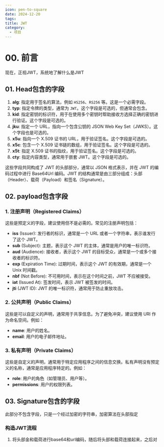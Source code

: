 ```yaml
---
icon: pen-to-square
date: 2024-12-20
tags: 
title: JWT
category:
  - 项目
---
```

# 00.  前言
现在，正视JWT，系统地了解什么是JWT


## 01. Head包含的字段
1. **alg**: 指定用于签名的算法，例如 `HS256`、`RS256` 等。这是一个必需字段。
2. **typ**: 指定令牌的类型，通常为 `JWT`。这个字段是可选的，但通常会包含。
3. **kid**: 指定密钥的标识符，用于在使用多个密钥时帮助接收方选择正确的密钥进行验证。这个字段是可选的。
4. **jku**: 指定一个 URL，指向一个包含公钥的 JSON Web Key Set（JWKS）。这个字段也是可选的。
5. **x5u**: 指向一个 X.509 证书的 URL，用于验证签名。这个字段是可选的。
6. **x5c**: 包含一个 X.509 证书链的数组，用于验证签名。这个字段是可选的。
7. **x5t**: 指定 X.509 证书的指纹，用于验证签名。这个字段是可选的。
8. **cty**: 指定内容类型，通常用于嵌套 JWT。这个字段是可选的。
    

这些字段共同构成了 JWT 的头部部分，通常以 JSON 格式表示，并在 JWT 的编码过程中进行 Base64Url 编码。JWT 的结构通常是由三部分组成：头部（Header）、载荷（Payload）和签名（Signature）。

## 02. payload包含字段
### 1. 注册声明（Registered Claims）

这些是预定义的字段，建议使用但不是必需的。常见的注册声明包括：

- **iss** (Issuer): 发行者的标识，通常是一个 URL 或者一个字符串，表示谁发行了这个 JWT。
- **sub** (Subject): 主题，表示这个 JWT 的主体，通常是用户的唯一标识符。
- **aud** (Audience): 接收者，表示这个 JWT 的目标受众，通常是一个或多个接收者的标识符。
- **exp** (Expiration Time): 过期时间，表示这个 JWT 的有效期，通常是一个 Unix 时间戳。
- **nbf** (Not Before): 不可用时间，表示在这个时间之前，JWT 不应被接受。
- **iat** (Issued At): 签发时间，表示 JWT 被签发的时间。
- **jti** (JWT ID): JWT 的唯一标识符，通常用于防止重放攻击。
### 2. 公共声明（Public Claims）

这些是可以自定义的声明，通常用于共享信息。为了避免冲突，建议使用 URI 作为命名空间。例如：

- **name**: 用户的姓名。
- **email**: 用户的电子邮件地址。

### 3. 私有声明（Private Claims）

这些是自定义的声明，通常用于特定应用程序之间的信息交换。私有声明没有预定义的名称，通常是应用程序特定的。例如：

- **role**: 用户的角色（如管理员、用户等）。
- **permissions**: 用户的权限列表。

## 03. Signature包含的字段

此部分不包含字段，只是一个经过加密的字符串，加密算法在头部指定

### 构造JWT流程
1. 将头部金和载荷进行base64和url编码，随后将头部和载荷连接起来，之后对